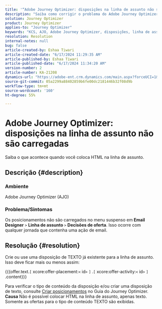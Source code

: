 ```yaml
---
title: '“Adobe Journey Optimizer: disposições na linha de assunto não são carregadas”'
description: "Saiba como corrigir o problema do Adobe Journey Optimizer em que os Posicionamentos não estão carregando com qualquer jornada que contenha uma ação de email."
solution: Journey Optimizer
product: Journey Optimizer
applies-to: "Journey Optimizer"
keywords: "KCS, AJO, Adobe Journey Optimizer, disposições, linha de assunto, não carregar, tipo de conteúdo, HTML, texto"
resolution: Resolution
internal-notes: null
bug: false
article-created-by: Eshaa Tiwari
article-created-date: "6/17/2024 11:29:35 AM"
article-published-by: Eshaa Tiwari
article-published-date: "6/17/2024 11:34:20 AM"
version-number: 2
article-number: KA-21208
dynamics-url: "https://adobe-ent.crm.dynamics.com/main.aspx?forceUCI=1&pagetype=entityrecord&etn=knowledgearticle&id=23a853d9-9c2c-ef11-840a-6045bd029b18"
source-git-commit: 05a2299a88402859b6fe00dc2181446b32f08d9b
workflow-type: tm+mt
source-wordcount: '160'
ht-degree: 55%

---
```


# Adobe Journey Optimizer: disposições na linha de assunto não são carregadas


Saiba o que acontece quando você coloca HTML na linha de assunto.

## Descrição {#description}


### <b>Ambiente</b>

Adobe Journey Optimizer (AJO)

### <b>Problema/Sintomas</b>

Os posicionamentos não são carregados no menu suspenso em<b> Email Designer</b> `>`  <b> Linha de assunto </b> `>`  <b>Decisões de oferta</b>. Isso ocorre com qualquer jornada que contenha uma ação de email.


## Resolução {#resolution}


Crie ou use uma disposição de TEXTO já existente para a linha de assunto. Isso deve ficar mais ou menos assim:

{{{offer.text.`[` xcore:offer-placement:`<` id`>` `]` .`[` xcore:offer-activity:`<` id`>` `]` .content}}}

Para verificar o tipo de conteúdo da disposição e/ou criar uma disposição de texto, consulte [Criar posicionamentos](https://experienceleague.adobe.com/docs/journey-optimizer/using/offer-decisioning/create-components/creating-placements.html?lang=pt-BR) no Guia do Journey Optimizer.
<b>Causa</b>
Não é possível colocar HTML na linha de assunto, apenas texto. Somente as ofertas para o tipo de conteúdo TEXTO são exibidas.
